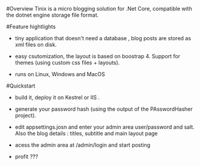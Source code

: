 #Overview
Tinix is a micro blogging solution for .Net Core, compatible with the dotnet engine storage file format. 

#Feature hightlights
- tiny application that doesn't need a database , blog posts are stored as xml files on disk.

- easy csutomization, the layout is based on boostrap 4. Support for themes (using custom css files + layouts).

- runs on Linux, Windows and MacOS


#Quickstart 
- build it, deploy it on Kestrel or IIS .

- generate your password hash (using the output of the PAsswordHasher project).

- edit  appsettings.josn and enter your admin area user/password and salt. Also the blog details : titles, subtitle and main layout page

- acess the admin area at /admin/login and start posting 

- profit ???


